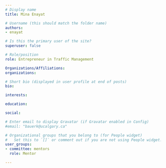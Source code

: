 ```yaml
---
# Display name
title: Mina Enayat

# Username (this should match the folder name)
authors:
- enayat

# Is this the primary user of the site?
superuser: false

# Role/position
role: Entrepreneur in Traffic Management

Organizations/Affiliations:
organizations:

# Short bio (displayed in user profile at end of posts)
bio:

interests:

education:

social:

# Enter email to display Gravatar (if Gravatar enabled in Config)
#email: "bauerk@ucalgary.ca"

# Organizational groups that you belong to (for People widget)
#   Set this to `[]` or comment out if you are not using People widget.
user_groups:
- committee: mentors
  role: Mentor

---
```

